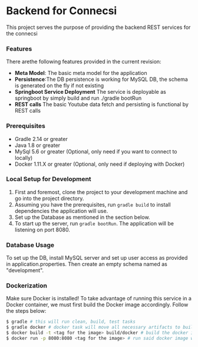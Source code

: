 Backend for Connecsi
=============================

This project serves the purpose of providing the backend REST services for the connecsi
###  Features
There arethe following features provided in the current revision:

* **Meta Model**: The basic meta model for the application
* **Persistence**:The DB persistence is working for MySQL DB, the schema is generated on the fly if not existing
* **Springboot Service Deployment** The service is deployable as springboot by simply build and run ./gradle bootRun
* **REST calls** The basic Youtube data fetch and persisting is functional by REST calls

### Prerequisites
* Gradle 2.14 or greater
* Java 1.8 or greater
* MySql 5.6 or greater (Optional, only need if you want to connect to locally)
* Docker 1.11.X or greater (Optional, only need if deploying with Docker)

### Local Setup for Development

1. First and foremost, clone the project to your development machine and go into the project directory.
2. Assuming you have the prerequisites, run `gradle build` to install dependencies the application will use.
3. Set up the Database as mentioned in the section below.
4. To start up the server, run `gradle bootRun`. The application will be listening on port 8080.

### Database Usage
To set up the DB, install MySQL server and set up user access as provided in application.properties. Then create an empty schema named as "development".

### Dockerization
Make sure Docker is installed!
To take advantage of running this service in a Docker container, we must first build the Docker image accordingly. Follow the steps below:

```bash
$ gradle # this will run clean, build, test tasks
$ gradle docker # docker task will move all necessary artifacts to build/docker directory
$ docker build -t <tag for the image> build/docker # build the docker image and make it available with a tag
$ docker run -p 8080:8080 <tag for the image> # run said docker image with tag we just created
```

